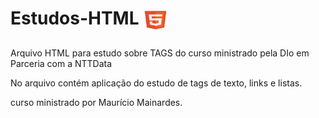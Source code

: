 # Estudos-HTML  <img align="center" alt="Rafa-HTML" height="30" width="40" src="https://raw.githubusercontent.com/devicons/devicon/master/icons/html5/html5-original.svg">
##

Arquivo HTML para estudo sobre TAGS do curso ministrado pela DIo em Parceria com a NTTData

No arquivo contém aplicação do estudo de tags de texto, links e listas.

curso ministrado por Maurício Mainardes.
